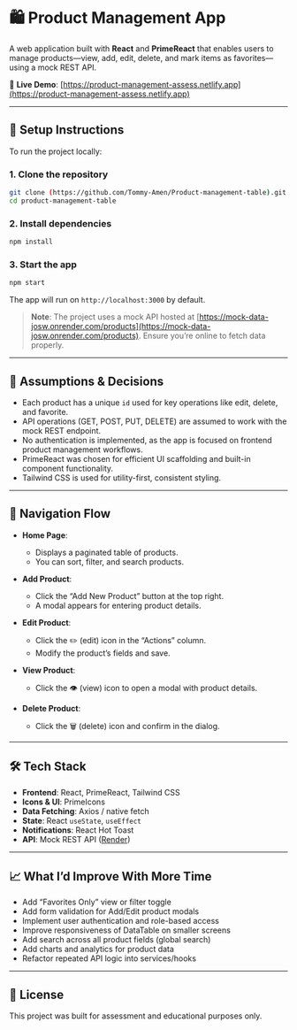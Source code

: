 # 🛍️ Product Management App

A web application built with **React** and **PrimeReact** that enables users to manage products—view, add, edit, delete, and mark items as favorites—using a mock REST API.

🔗 **Live Demo**: [https://product-management-assess.netlify.app](https://product-management-assess.netlify.app)

---

## 🚀 Setup Instructions

To run the project locally:

### 1. Clone the repository

```bash
git clone (https://github.com/Tommy-Amen/Product-management-table).git
cd product-management-table
```

### 2. Install dependencies

```bash
npm install
```

### 3. Start the app

```bash
npm start
```

The app will run on `http://localhost:3000` by default.

> **Note**: The project uses a mock API hosted at [https://mock-data-josw.onrender.com/products](https://mock-data-josw.onrender.com/products). Ensure you’re online to fetch data properly.

---

## 📌 Assumptions & Decisions

- Each product has a unique `id` used for key operations like edit, delete, and favorite.
- API operations (GET, POST, PUT, DELETE) are assumed to work with the mock REST endpoint.
- No authentication is implemented, as the app is focused on frontend product management workflows.
- PrimeReact was chosen for efficient UI scaffolding and built-in component functionality.
- Tailwind CSS is used for utility-first, consistent styling.

---

## 🔄 Navigation Flow

- **Home Page**:

  - Displays a paginated table of products.
  - You can sort, filter, and search products.

- **Add Product**:

  - Click the “Add New Product” button at the top right.
  - A modal appears for entering product details.

- **Edit Product**:

  - Click the ✏️ (edit) icon in the “Actions” column.
  - Modify the product’s fields and save.

- **View Product**:

  - Click the 👁️ (view) icon to open a modal with product details.

- **Delete Product**:
  - Click the 🗑️ (delete) icon and confirm in the dialog.

---

## 🛠️ Tech Stack

- **Frontend**: React, PrimeReact, Tailwind CSS
- **Icons & UI**: PrimeIcons
- **Data Fetching**: Axios / native fetch
- **State**: React `useState`, `useEffect`
- **Notifications**: React Hot Toast
- **API**: Mock REST API ([Render](https://mock-data-josw.onrender.com/products))

---

## 📈 What I’d Improve With More Time

- Add “Favorites Only” view or filter toggle
- Add form validation for Add/Edit product modals
- Implement user authentication and role-based access
- Improve responsiveness of DataTable on smaller screens
- Add search across all product fields (global search)
- Add charts and analytics for product data
- Refactor repeated API logic into services/hooks

---

## 📄 License

This project was built for assessment and educational purposes only.
